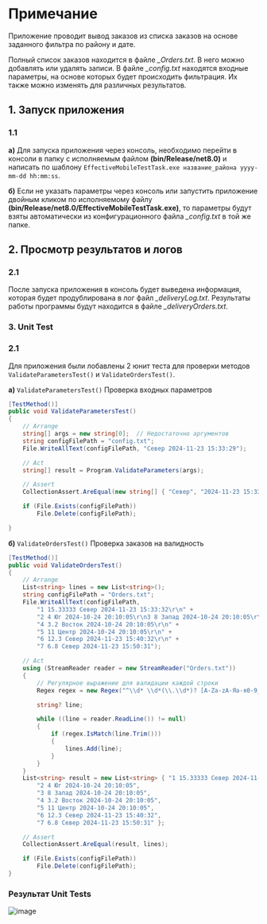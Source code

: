 # Примечание
Приложение проводит вывод заказов из списка заказов на основе заданного фильтра по району и дате.

Полный список заказов находится в файле *_Orders.txt*. В него можно добавлять или удалять записи. В файле *_config.txt* находятся входные параметры, на основе которых будет происходить фильтрация. Их также можно изменять для различных результатов.
 
## 1. Запуск приложения

### 1.1
 **а)** Для запуска приложения через консоль, необходимо перейти в консоли в папку с исполняемым файлом **(bin/Release/net8.0)** и написать по шаблону ```EffectiveMobileTestTask.exe название_района yyyy-mm-dd hh:mm:ss```.

 **б)** Если не указать параметры через консоль или запустить приложение двойным кликом по исполняемому файлу **(bin/Release/net8.0/EffectiveMobileTestTask.exe)**, то параметры будут взяты автоматически из конфигурационного файла *_config.txt* в той же папке.

## 2. Просмотр результатов и логов

### 2.1
После запуска приложения в консоль будет выведена информация, которая будет продублирована в лог файл *_deliveryLog.txt*. Результаты работы программы будут находится в файле *_deliveryOrders.txt*.


### 3. Unit Test

### 2.1
Для приложения были лобавлены 2 юнит теста для проверки методов ```ValidateParametersTest()``` и ```ValidateOrdersTest()```.

**а)** ```ValidateParametersTest()``` Проверка входных параметров
```C#
[TestMethod()]
public void ValidateParametersTest()
{
    // Arrange
    string[] args = new string[0];  // Недостаточно аргументов
    string configFilePath = "config.txt";
    File.WriteAllText(configFilePath, "Север 2024-11-23 15:33:29");

    // Act
    string[] result = Program.ValidateParameters(args);

    // Assert
    CollectionAssert.AreEqual(new string[] { "Север", "2024-11-23 15:33:29" }, result);

    if (File.Exists(configFilePath))
        File.Delete(configFilePath);

}
```
**б)** ```ValidateOrdersTest()``` Проверка заказов на валидность
```C#
[TestMethod()]
public void ValidateOrdersTest()
{
    // Arrange
    List<string> lines = new List<string>();
    string configFilePath = "Orders.txt";
    File.WriteAllText(configFilePath,
        "1 15.33333 Север 2024-11-23 15:33:32\r\n" +
        "2 4 Юг 2024-10-24 20:10:05\r\n3 8 Запад 2024-10-24 20:10:05\r\n" +
        "4 3.2 Восток 2024-10-24 20:10:05\r\n" +
        "5 11 Центр 2024-10-24 20:10:05\r\n" +
        "6 12.3 Север 2024-11-23 15:40:32\r\n" +
        "7 6.8 Север 2024-11-23 15:50:31");

    // Act
    using (StreamReader reader = new StreamReader("Orders.txt"))
    {
        // Регулярное выражение для валидации каждой строки
        Regex regex = new Regex("^\\d* \\d*(\\.\\d*)? [A-Za-zА-Яа-я0-9_]* \\d\\d\\d\\d-[0-1]?\\d-[0-3]?\\d [0-2]?\\d:[0-5]?\\d:[0-5]?\\d$");

        string? line;

        while ((line = reader.ReadLine()) != null)
        {
            if (regex.IsMatch(line.Trim()))
            {
                lines.Add(line);
            }
        }
    }
    List<string> result = new List<string> { "1 15.33333 Север 2024-11-23 15:33:32",
        "2 4 Юг 2024-10-24 20:10:05",
        "3 8 Запад 2024-10-24 20:10:05",
        "4 3.2 Восток 2024-10-24 20:10:05",
        "5 11 Центр 2024-10-24 20:10:05",
        "6 12.3 Север 2024-11-23 15:40:32",
        "7 6.8 Север 2024-11-23 15:50:31" };

    // Assert
    CollectionAssert.AreEqual(result, lines);

    if (File.Exists(configFilePath))
        File.Delete(configFilePath);
}
```
### Результат Unit Tests
![image](https://github.com/user-attachments/assets/7bf1d294-09f6-43cd-940a-29a608a4a5c9)
